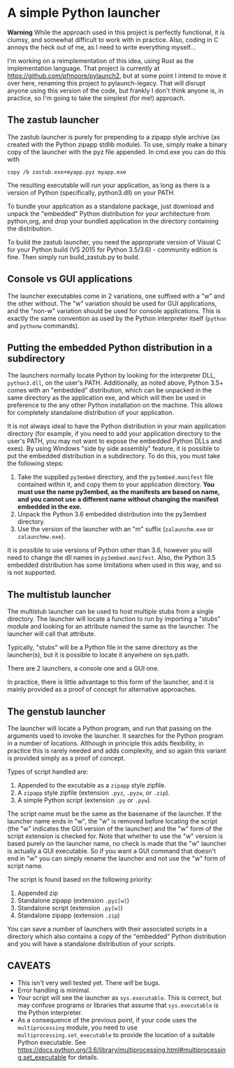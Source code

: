 A simple Python launcher
========================

**Warning** While the approach used in this project is perfectly
functional, it is clumsy, and somewhat difficult to work with
in practice. Also, coding in C annoys the heck out of me, as I
need to write everything myself...

I'm working on a reimplementation of this idea, using Rust as the
implementation language. That project is currently at https://github.com/pfmoore/pylaunch2,
but at some point I intend to move it over here, renaming this project to
pylaunch-legacy. That will disrupt anyone using this version of the code,
but frankly I don't think anyone is, in practice, so I'm going to
take the simplest (for me!) approach.


The zastub launcher
-------------------

The zastub launcher is purely for prepending to a zipapp style
archive (as created with the Python zipapp stdlib module). To use,
simply make a binary copy of the launcher with the pyz file appended.
In cmd.exe you can do this with

    copy /b zastub.exe+myapp.pyz myapp.exe

The resulting executable will run your application, as long as there
is a version of Python (specifically, python3.dll) on your PATH.

To bundle your application as a standalone package, just download and
unpack the "embedded" Python distribution for your architecture from
python,org, and drop your bundled application in the directory containing
the distribution.

To build the zastub launcher, you need the appropriate version of Visual
C for your Python build (VS 2015 for Python 3.5/3.6) - community edition
is fine. Then simply run build_zastub.py to build.

Console vs GUI applications
---------------------------

The launcher executables come in 2 variations, one suffixed with a "w"
and the other without. The "w" variation should be used for GUI
applications, and the "non-w" variation should be used for console
applications. This is exactly the same convention as used by the Python
interpreter itself (```python``` and ```pythonw``` commands).

Putting the embedded Python distribution in a subdirectory
----------------------------------------------------------

The launchers normally locate Python by looking for the interpreter DLL,
```python3.dll```, on the user's PATH. Additionally, as noted above,
Python 3.5+ comes with an "embedded" distribution, which can be unpacked
in the same directory as the application exe, and which will then be used
in preference to the any other Python installation on the machine. This
allows for completely standalone distribution of your application.

It is not always ideal to have the Python distribution in your main
application directory (for example, if you need to add your application
directory to the user's PATH, you may not want to expose the embedded
Python DLLs and exes). By using Windows "side by side assembly" feature,
it is possible to put the embedded distribution in a subdirectory. To
do this, you must take the following steps:

1. Take the supplied ```py3embed``` directory, and the ```py3embed.manifest```
   file contained within it, and copy them to your application directory.
   **You must use the name py3embed, as the manifests are based on name,
   and you cannot use a different name without changing the manifest
   embedded in the exe.**
2. Unpack the Python 3.6 embedded distribution into the py3embed
   directory.
3. Use the version of the launcher with an "m" suffix (```zalaunchm.exe```
   or ```zalaunchmw.exe```).

It is possible to use versions of Python other than 3.6, however you will
need to change the dll names in ```py3embed.manifest```. Also, the Python
3.5 embedded distribution has some limitations when used in this way, and
so is not supported.

The multistub launcher
----------------------

The multistub launcher can be used to host multiple stubs from a single
directory. The launcher will locate a function to run by importing a
"stubs" module and looking for an attribute named the same as the
launcher. The launcher will call that attribute.

Typically, "stubs" will be a Python file in the same directory
as the launcher(s), but it is possible to locate it anywhere on sys.path.

There are 2 launchers, a console one and a GUI one.

In practice, there is little advantage to this form of the launcher, and
it is mainly provided as a proof of concept for alternative approaches.

The genstub launcher
--------------------

The launcher will locate a Python program, and run that passing on the
arguments used to invoke the launcher. It searches for the Python program in a
number of locations. Although in principle this adds flexibility, in practice
this is rarely needed and adds complexity, and so again this variant is
provided simply  as a proof of concept.

Types of script handled are:

1. Appended to the excutable as a ```zipapp``` style zipfile.
2. A ```zipapp``` style zipfile (extension ```.pyz```,
   ```.pyzw```, or ```.zip```).
3. A simple Python script (extension ```.py``` or ```.pyw```).

The script name must be the same as the basename of the launcher.
If the launcher name ends in "w", the "w" is removed before locating
the script (the "w" indicates the GUI version of the launcher) and
the "w" form of the script extension is checked for. Note that whether
to use the "w" version is based purely on the launcher name, no check
is made that the "w" launcher is actually a GUI executable. So if you
want a GUI command that doesn't end in "w" you can simply rename the
launcher and not use the "w" form of script name.

The script is found based on the following priority:

1. Appended zip
2. Standalone zipapp (extension ```.pyz[w]```)
3. Standalone script (extension ```.py[w]```)
4. Standalone zipapp (extension ```.zip```)

You can save a number of launchers with their associated scripts
in a directory which also contains a copy of the "embedded" Python
distribution and you will have a standalone distribution of your
scripts.

CAVEATS
-------

* This isn't very well tested yet. There *will* be bugs.
* Error handling is minimal.
* Your script will see the launcher as ```sys.executable```. This is
  correct, but may confuse programs or libraries that assume that
  ```sys.executable``` is the Python interpreter.
* As a consequence of the previous point, if your code uses the
  ```multiprocessing``` module, you need to use
  ```multiprocessing.set_executable``` to provide the location of
  a suitable Python executable. See 
  https://docs.python.org/3.6/library/multiprocessing.html#multiprocessing.set_executable
  for details.
